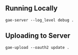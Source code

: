 Running Locally
---

```
gae-server --log_level debug .
```

Uploading to Server
---

```
gae-upload --oauth2 update .
```